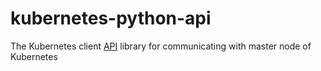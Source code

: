# kubernetes-python-api

The Kubernetes client [API](https://github.com/kubernetes-client/python) library for communicating with master node of Kubernetes
